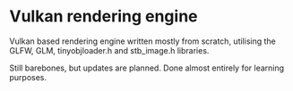 # Vulkan rendering engine

Vulkan based rendering engine written mostly from scratch, utilising the GLFW, GLM, tinyobjloader.h and stb_image.h libraries.

Still barebones, but updates are planned. Done almost entirely for learning purposes.

